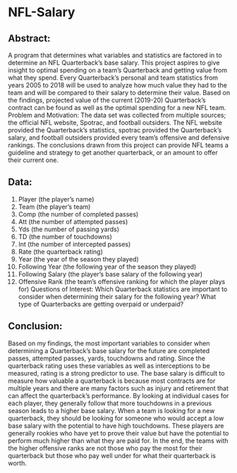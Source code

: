 # NFL-Salary
## Abstract:
A program that determines what variables and statistics are factored in to determine an NFL
Quarterback’s base salary. This project aspires to give insight to optimal spending on a team’s
Quarterback and getting value from what they spend. Every Quarterback’s personal and team
statistics from years 2005 to 2018 will be used to analyze how much value they had to the team
and will be compared to their salary to determine their value. Based on the findings, projected
value of the current (2019-20) Quarterback’s contract can be found as well as the optimal
spending for a new NFL team.
Problem and Motivation:
The data set was collected from multiple sources; the official NFL website, Spotrac, and football
outsiders. The NFL website provided the Quarterback’s statistics, spotrac provided the
Quarterback’s salary, and football outsiders provided every team’s offensive and defensive
rankings. The conclusions drawn from this project can provide NFL teams a guideline and
strategy to get another quarterback, or an amount to offer their current one.

## Data:
1. Player (the player’s name)
2. Team (the player’s team)
3. Comp (the number of completed passes)
4. Att (the number of attempted passes)
5. Yds (the number of passing yards)
6. TD (the number of touchdowns)
7. Int (the number of intercepted passes)
8. Rate (the quarterback rating)
9. Year (the year of the season they played)
10. Following Year (the following year of the season they played)
11. Following Salary (the player’s base salary of the following year)
12. Offensive Rank (the team’s offensive ranking for which the player plays for)
Questions of Interest:
Which Quarterback statistics are important to consider when determining their salary for
the following year? What type of Quarterbacks are getting overpaid or underpaid?

## Conclusion:
Based on my findings, the most important variables to consider when determining a
Quarterback’s base salary for the future are completed passes, attempted passes, yards,
touchdowns and rating. Since the quarterback rating uses these variables as well as interceptions
to be measured, rating is a strong predictor to use. The base salary is difficult to measure how
valuable a quarterback is because most contracts are for multiple years and there are many
factors such as injury and retirement that can affect the quarterback’s performance. By looking at
individual cases for each player, they generally follow that more touchdowns in a previous
season leads to a higher base salary. When a team is looking for a new quarterback, they should
be looking for someone who would accept a low base salary with the potential to have high
touchdowns. These players are generally rookies who have yet to prove their value but have the
potential to perform much higher than what they are paid for. In the end, the teams with the
higher offensive ranks are not those who pay the most for their quarterback but those who pay
well under for what their quarterback is worth.
